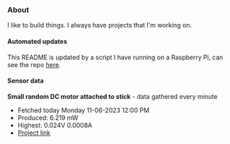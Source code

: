 ### About
I like to build things. I always have projects that I'm working on.

#### Automated updates
This README is updated by a script I have running on a Raspberry Pi, can see the repo [here](https://github.com/jdc-cunningham/raspi-git-repo-updater).

#### Sensor data


**Small random DC motor attached to stick** - data gathered every minute
- Fetched today Monday 11-06-2023 12:00 PM
- Produced: 6.219 mW
- Highest: 0.024V 0.0008A
- [Project link](https://github.com/jdc-cunningham/turbine-raspi)